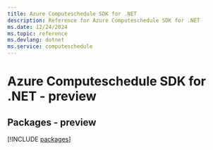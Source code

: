 ```yaml
---
title: Azure Computeschedule SDK for .NET
description: Reference for Azure Computeschedule SDK for .NET
ms.date: 12/24/2024
ms.topic: reference
ms.devlang: dotnet
ms.service: computeschedule
---
```

# Azure Computeschedule SDK for .NET - preview
## Packages - preview
[!INCLUDE [packages](computeschedule-index.md)]